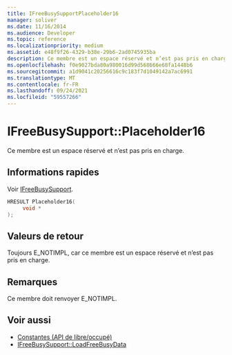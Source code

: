 ```yaml
---
title: IFreeBusySupportPlaceholder16
manager: soliver
ms.date: 11/16/2014
ms.audience: Developer
ms.topic: reference
ms.localizationpriority: medium
ms.assetid: e48f9f26-4329-b38e-29b6-2ad0745935ba
description: Ce membre est un espace réservé et n’est pas pris en charge.
ms.openlocfilehash: f0e9027bda80a980016d99d568666e68fa1448b6
ms.sourcegitcommit: a1d9041c20256616c9c183f7d1049142a7ac6991
ms.translationtype: MT
ms.contentlocale: fr-FR
ms.lasthandoff: 09/24/2021
ms.locfileid: "59557266"
---
```

# <a name="ifreebusysupportplaceholder16"></a>IFreeBusySupport::Placeholder16

Ce membre est un espace réservé et n’est pas pris en charge.
  
## <a name="quick-info"></a>Informations rapides

Voir [IFreeBusySupport](ifreebusysupport.md).
  
```cpp
HRESULT Placeholder16( 
     void * 
);
```

## <a name="return-values"></a>Valeurs de retour

Toujours E_NOTIMPL, car ce membre est un espace réservé et n’est pas pris en charge.
  
## <a name="remarks"></a>Remarques

Ce membre doit renvoyer E_NOTIMPL.
  
## <a name="see-also"></a>Voir aussi

- [Constantes (API de libre/occupé)](constants-free-busy-api.md)
- [IFreeBusySupport::LoadFreeBusyData](ifreebusysupport-loadfreebusydata.md)

